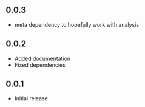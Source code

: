 ## 0.0.3

* meta dependency to hopefully work with analysis

## 0.0.2

* Added documentation
* Fixed dependencies

## 0.0.1

* Initial release
